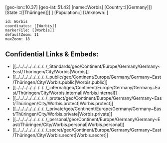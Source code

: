 ﻿---
location: [51.42,10.37]
mapzoom: [7,12] 
mapmarker: city 
type: City
tags:
- geo/City


SpocWebEntityId: 35700
isDeleted: false
confidential: public

---
[geo-lon::10.37]
[geo-lat::51.42]
[name::Worbis]
[Country::[[Germany]]]
[State ::[[Thüringen]]] ]
[Population::]
[Unknown::]


```leaflet
id: Worbis
coordinates: [[Worbis]]
markerFile: [[Worbis]]
defaultZoom: 11 
maxZoom: 18
```


## Confidential Links & Embeds: 
- [[../../../../../../../../_Standards/geo/Continent/Europe/Germany/Germany~East/Thüringen/City/Worbis|Worbis]] 
- [[../../../../../../../../_public/geo/Continent/Europe/Germany/Germany~East/Thüringen/City/Worbis.public|Worbis.public]] 
- [[../../../../../../../../_internal/geo/Continent/Europe/Germany/Germany~East/Thüringen/City/Worbis.internal|Worbis.internal]] 
- [[../../../../../../../../_protect/geo/Continent/Europe/Germany/Germany~East/Thüringen/City/Worbis.protect|Worbis.protect]] 
- [[../../../../../../../../_private/geo/Continent/Europe/Germany/Germany~East/Thüringen/City/Worbis.private|Worbis.private]] 
- [[../../../../../../../../_personal/geo/Continent/Europe/Germany/Germany~East/Thüringen/City/Worbis.personal|Worbis.personal]] 
- [[../../../../../../../../_secret/geo/Continent/Europe/Germany/Germany~East/Thüringen/City/Worbis.secret|Worbis.secret]] 
